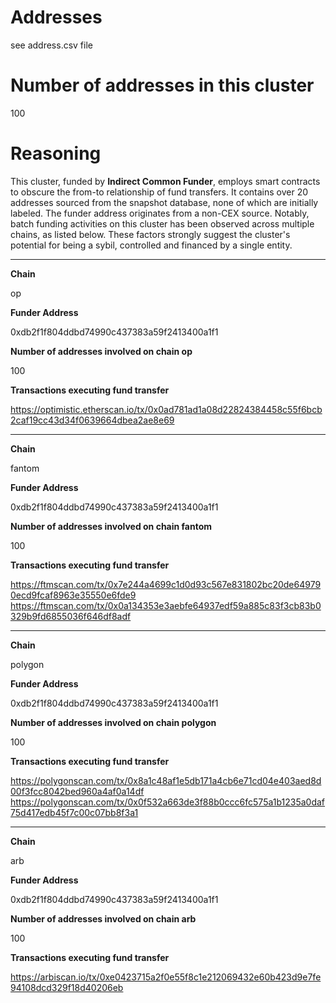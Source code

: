 # Addresses

see address.csv file

# Number of addresses in this cluster

100

# Reasoning

This cluster, funded by **Indirect Common Funder**, employs smart contracts to obscure the from-to relationship of fund transfers. It contains over 20 addresses sourced from the snapshot database, none of which are initially labeled. The funder address originates from a non-CEX source. Notably, batch funding activities on this cluster has been observed across multiple chains, as listed below. These factors strongly suggest the cluster's potential for being a sybil, controlled and financed by a single entity.


---

**Chain**

op

**Funder Address**

0xdb2f1f804ddbd74990c437383a59f2413400a1f1

**Number of addresses involved on chain op**

100

**Transactions executing fund transfer**

https://optimistic.etherscan.io/tx/0x0ad781ad1a08d22824384458c55f6bcb2caf19cc43d34f0639664dbea2ae8e69


---

**Chain**

fantom

**Funder Address**

0xdb2f1f804ddbd74990c437383a59f2413400a1f1

**Number of addresses involved on chain fantom**

100

**Transactions executing fund transfer**

https://ftmscan.com/tx/0x7e244a4699c1d0d93c567e831802bc20de649790ecd9fcaf8963e35550e6fde9
https://ftmscan.com/tx/0x0a134353e3aebfe64937edf59a885c83f3cb83b0329b9fd6855036f646df8adf


---

**Chain**

polygon

**Funder Address**

0xdb2f1f804ddbd74990c437383a59f2413400a1f1

**Number of addresses involved on chain polygon**

100

**Transactions executing fund transfer**

https://polygonscan.com/tx/0x8a1c48af1e5db171a4cb6e71cd04e403aed8d00f3fcc8042bed960a4af0a14df
https://polygonscan.com/tx/0x0f532a663de3f88b0ccc6fc575a1b1235a0daf75d417edb45f7c00c07bb8f3a1


---

**Chain**

arb

**Funder Address**

0xdb2f1f804ddbd74990c437383a59f2413400a1f1

**Number of addresses involved on chain arb**

100

**Transactions executing fund transfer**

https://arbiscan.io/tx/0xe0423715a2f0e55f8c1e212069432e60b423d9e7fe94108dcd329f18d40206eb

